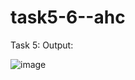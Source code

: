 # task5-6--ahc

Task 5: Output:

![image](https://github.com/user-attachments/assets/33116ba2-e60f-441d-bb6f-4a032a3b8325)
